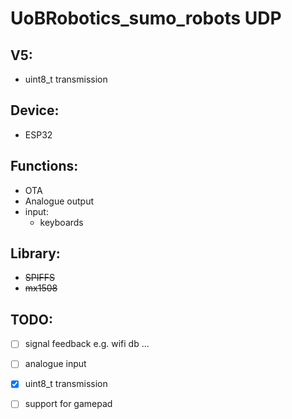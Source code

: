 # UoBRobotics_sumo_robots UDP 

## V5:
- uint8_t transmission

## Device:
* ESP32

## Functions:
* OTA
* Analogue output
* input:
  * keyboards 

## Library:
* <del>SPIFFS
* <del>mx1508

## TODO:
- [ ] signal feedback e.g. wifi db ...
- [ ] analogue input
- [x] uint8_t transmission 
- [ ] support for gamepad

